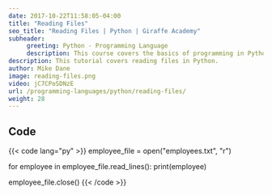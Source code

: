 ```yaml
---
date: 2017-10-22T11:58:05-04:00
title: "Reading Files"
seo_title: "Reading Files | Python | Giraffe Academy"
subheader:
     greeting: Python - Programming Language
     description: This course covers the basics of programming in Python. Work your way through the videos and we'll teach you everything you need to know to start your programming journey!
description: This tutorial covers reading files in Python.
author: Mike Dane
image: reading-files.png
video: jC7CPoSDNzE
url: /programming-languages/python/reading-files/
weight: 28
---
```


## Code

{{< code lang="py" >}}
employee_file = open("employees.txt", "r")

for employee in employee_file.read_lines():
     print(employee)

employee_file.close()
{{< /code >}}